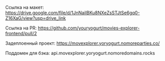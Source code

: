 Ссылка на макет: https://drive.google.com/file/d/1JnNaiIBKu8NXeZsSTJtSe6gq0-Z16XaG/view?usp=drive_link

Ссылка на PR: https://github.com/youryogurt/movies-explorer-frontend/pull/2

Задеплоенный проект: https://movexplorer.yoryogurt.nomoreparties.co/

Поддомен для бэка: api.movexplorer.yoryogurt.nomoredomains.rocks